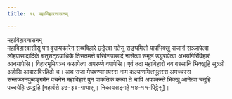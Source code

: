 ```yaml
---
title: १६ महाविहारनासनम्

---
```

महाविहारनासनम्  
महाविहारवासीसु पन वुत्तप्पकारेन सब्बविहारे छड्डेत्वा गतेसु सङ्घमित्तो पापभिक्खु राजानं सञ्‍ञापेत्वा लोहपासादादिके चतुसट्ठ्याधिके तिसतमत्ते परिवेणपासादे नासेत्वा समूलं उद्धरापेत्वा अभयगिरिविहारं आनयापेसि। विहारभूमियञ्‍च कसापेत्वा अपरण्णे वपापेसि। एवं तदा महाविहारो नव वस्सानि भिक्खूहि सुञ्‍ञो अहोसि आवासविरहितो च। अथ राजा मेघवण्णाभयस्स नाम कल्याणमित्तभूतस्स अमच्‍चस्स सन्तज्‍जनपुब्बङ्गमेन वचनेन महाविहारं पुन पाकतिकं कत्वा ते चापि अपक्‍कन्ते भिक्खू आनेत्वा चतूहि पच्‍चयेहि उपट्ठहि [महावंसे ३७-३०-गाथासु। निकायसङ्गहे १४-१५-पिट्ठेसु]।  